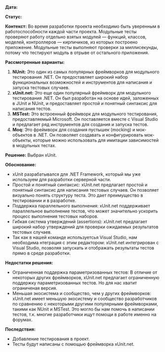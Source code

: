 **Дата:**

**Статус:**

**Контекст:** Во время разработки проекта необходимо быть уверенным в работоспособности каждой части проекта. Модульные тесты проверяют работу отдельно взятых модулей — функций, классов, моделей, контроллеров — кирпичиков, из которых построено приложение. Модульные тесты выполняют проверки за миллисекунды, потому что тестируют модуль в отрыве от остального приложения.

**Рассмотренные варианты:**
1. **NUnit:** Это один из самых популярных фреймворков для модульного тестирования .NET. Он предоставляет широкий набор функциональных возможностей и инструментов для написания и запуска тестовых случаев.
2. **xUnit.net:** Это еще один популярный фреймворк для модульного тестирования .NET. Он был разработан на основе идей, заложенных в JUnit и NUnit, и предоставляет простой и понятный синтаксис для написания тестов.
3. **MSTest:** Это встроенный фреймворк для модульного тестирования, предоставляемый Microsoft. Он поставляется вместе с Visual Studio и предлагает ряд инструментов для создания и запуска тестов.
4. **Moq:** Это фреймворк для создания пустышек (mocking) и мок-объектов в .NET. Он позволяет создавать и конфигурировать мок-объекты, которые можно использовать для имитации зависимостей в модульных тестах.

**Решение:** Выбран xUnit.

**Обоснование:**
- xUnit разрабатывался для .NET Framework, который мы уже используем для разработки серверной части.
- Простой и понятный синтаксис: xUnit.net предлагает простой и понятный синтаксис для написания тестовых случаев. Он позволяет визуально понять структуру теста. Это дает преимущество в тестировании и в разработке.
- Поддержка параллельного выполнения: xUnit.net поддерживает параллельное выполнение тестов, что может значительно ускорить процесс выполнения тестовых наборов.
- Гибкая система утверждений (assertions): xUnit.net предлагает широкий набор утверждений для проверки ожидаемых результатов тестовых случаев.
- Так как в нашей команде используетсья Visual Studio, нам необходима нтеграция с этим редактором: xUnit.net интегрирован с Visual Studio, позволяя запускать и отображать результаты тестов прямо в среде разработки.

**Недостатки решения:**
- Ограниченная поддержка параметризованных тестов: В отличие от некоторых других фреймворков, xUnit.net предлагает ограниченную поддержку параметризованных тестов. Но для нас хватит ограниченая версия.
- Меньшая экосистема и сообщество, чем у других фреймворков: xUnit.net имеет меньшую экосистему и сообщество разработчиков по сравнению с некоторыми другими популярными фреймворками, такими как NUnit и MSTest. Это могло бы нам помочь в написании тестов, т.к. многие разработчики ищут помощи в работе именно на форумах.

**Последствия:**
- Добавление тестирования в проект. 
- Тесты будут написаны с помощью фреймворка xUnit.net.